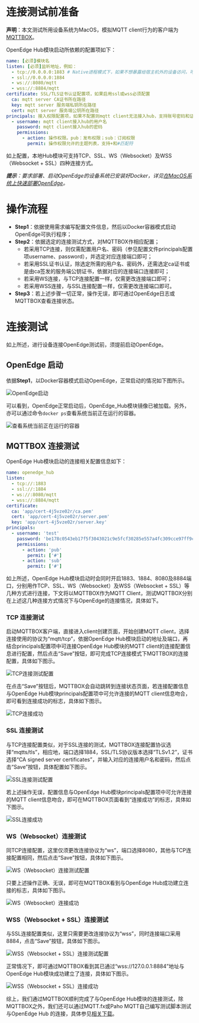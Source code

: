# 连接测试前准备

**声明**：本文测试所用设备系统为MacOS，模拟MQTT client行为的客户端为[MQTTBOX](http://workswithweb.com/html/mqttbox/downloads.html)。

OpenEdge Hub模块启动所依赖的配置项如下：

```yaml
name: [必须]模块名
listen: [必须]监听地址，例如：
  - tcp://0.0.0.0:1883 # Native进程模式下，如果不想暴露给宿主机外的设备访问，可以改成tcp://127.0.0.1:1883
  - ssl://0.0.0.0:1884
  - ws://:8080/mqtt
  - wss://:8884/mqtt
certificate: SSL/TLS证书认证配置项，如果启用ssl或wss必须配置
  ca: mqtt server CA证书所在路径
  key: mqtt server 服务端私钥所在路径
  cert: mqtt server 服务端公钥所在路径
principals: 接入权限配置项，如果不配置则mqtt client无法接入hub，支持账号密码和证书认证
  - username: mqtt client接入hub的用户名
    password: mqtt client接入hub的密码
    permissions:
      - action: 操作权限。pub：发布权限；sub：订阅权限
        permit: 操作权限允许的主题列表，支持+和#匹配符
```

如上配置，本地Hub模块可支持TCP、SSL、WS（Websocket）及WSS（Websocket + SSL）四种连接方式。

_**提示**：要求部署、启动OpenEdge的设备系统已安装好Docker，详见[在MacOS系统上快速部署OpenEdge](../../quickstart/Deploy-OpenEdge-on-MacOS.md)。_


# 操作流程

- **Step1**：依据使用需求编写配置文件信息，然后以Docker容器模式启动OpenEdge可执行程序；
- **Step2**：依据选定的连接测试方式，对MQTTBOX作相应配置；
    - 若采用TCP连接，则仅需配置用户名、密码（参见配置文件principals配置项username、password），并选定对应连接端口即可；
    - 若采用SSL证书认证，除选定所需的用户名、密码外，还需选定ca证书或是由ca签发的服务端公钥证书，依据对应的连接端口连接即可；
    - 若采用WS连接，与TCP连接配置一样，仅需更改连接端口即可；
    - 若采用WSS连接，与SSL连接配置一样，仅需更改连接端口即可。
- **Step3**：若上述步骤一切正常，操作无误，即可通过OpenEdge日志或MQTTBOX查看连接状态。

# 连接测试

如上所述，进行设备连接OpenEdge测试前，须提前启动OpenEdge。

## OpenEdge 启动

依据**Step1**，以Docker容器模式启动OpenEdge，正常启动的情况如下图所示。

![OpenEdge启动](../../images/tutorials/local/connect/openedge-hub-start.png)

可以看到，OpenEdge正常启动后，OpenEdge_Hub模块镜像已被加载。另外，亦可以通过命令`docker ps`查看系统当前正在运行的容器。

![查看系统当前正在运行的容器](../../images/tutorials/local/connect/container-openedge-hub-run.png)

## MQTTBOX 连接测试

OpenEdge Hub模块启动的连接相关配置信息如下：

```yaml
name: openedge_hub
listen:
  - tcp://:1883
  - ssl://:1884
  - ws://:8080/mqtt
  - wss://:8884/mqtt
certificate:
  ca: 'app/cert-4j5vze02r/ca.pem'
  cert: 'app/cert-4j5vze02r/server.pem'
  key: 'app/cert-4j5vze02r/server.key'
principals:
  - username: 'test'
    password: 'be178c0543eb17f5f3043021c9e5fcf30285e557a4fc309cce97ff9ca6182912'
    permissions:
      - action: 'pub'
        permit: ['#']
      - action: 'sub'
        permit: ['#']
```

如上所述，OpenEdge Hub模块启动时会同时开启1883、1884、8080及8884端口，分别用作TCP、SSL、WS（Websocket）及WSS（Websocket + SSL）等几种方式进行连接，下文将以MQTTBOX作为MQTT Client，测试MQTTBOX分别在上述这几种连接方式情况下与OpenEdge的连接情况，具体如下。

### TCP 连接测试

启动MQTTBOX客户端，直接进入client创建页面，开始创建MQTT client，选择连接使用的协议为“mqtt/tcp”，依据OpenEdge Hub模块启动的地址及端口，再结合principals配置项中可连接OpenEdge Hub模块的MQTT client的连接配置信息进行配置，然后点击“Save”按钮，即可完成TCP连接模式下MQTTBOX的连接配置，具体如下图示。

![TCP连接测试配置](../../images/tutorials/local/connect/mqttbox-tcp-connect-config.png)

在点击“Save”按钮后，MQTTBOX会自动跳转到连接状态页面，若连接配置信息与OpenEdge Hub模块principals配置项中可允许连接的MQTT client信息吻合，即可看到连接成功的标志，具体如下图示。

![TCP连接成功](../../images/tutorials/local/connect/mqttbox-tcp-connect-success.png)

### SSL 连接测试

与TCP连接配置类似，对于SSL连接的测试，MQTTBOX连接配置协议选择“mqtts/tls”，相应地，端口选择1884，SSL/TLS协议版本选择“TLSv1.2”，证书选择“CA signed server certificates”，并输入对应的连接用户名和密码，然后点击“Save”按钮，具体配置如下图示。

![SSL连接测试配置](../../images/tutorials/local/connect/mqttbox-ssl-connect-config.png)

若上述操作无误，配置信息与OpenEdge Hub模块principals配置项中可允许连接的MQTT client信息吻合，即可在MQTTBOX页面看到“连接成功”的标志，具体如下图示。

![SSL连接成功](../../images/tutorials/local/connect/mqttbox-ssl-connect-success.png)

### WS（Websocket）连接测试

同TCP连接配置，这里仅须更改连接协议为“ws”，端口选择8080，其他与TCP连接配置相同，然后点击“Save”按钮，具体如下图示。

![WS（Websocket）连接测试配置](../../images/tutorials/local/connect/mqttbox-ws-connect-config.png)

只要上述操作正确、无误，即可在MQTTBOX看到与OpenEdge Hub成功建立连接的标志，具体如下图示。

![WS（Websocket）连接成功](../../images/tutorials/local/connect/mqttbox-ws-connect-success.png)

### WSS（Websocket + SSL）连接测试

与SSL连接配置类似，这里只需要更改连接协议为“wss”，同时连接端口采用8884，点击“Save”按钮，具体如下图示。

![WSS（Websocket + SSL）连接测试配置](../../images/tutorials/local/connect/mqttbox-wss-connect-config.png)

正常情况下，即可通过MQTTBOX看到其已通过“wss://127.0.0.1:8884”地址与OpenEdge Hub模块成功建立了连接，具体如下图示。

![WSS（Websocket + SSL）连接成功](../../images/tutorials/local/connect/mqttbox-wss-connect-success.png)

综上，我们通过MQTTBOX顺利完成了与OpenEdge Hub模块的连接测试，除MQTTBOX之外，我们还可以通过MQTT.fx或Paho MQTT自己编写测试脚本测试与OpenEdge Hub 的连接，具体参见[相关下载](../../Resources-download.md)。
